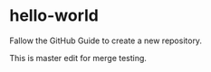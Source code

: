 # hello-world
Fallow the GitHub Guide to create a new repository.

This is master edit for merge testing.

